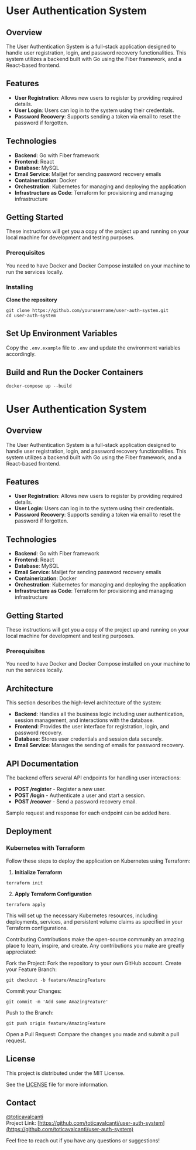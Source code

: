 # User Authentication System

## Overview

The User Authentication System is a full-stack application designed to handle user registration, login, and password recovery functionalities. This system utilizes a backend built with Go using the Fiber framework, and a React-based frontend.

## Features

- **User Registration**: Allows new users to register by providing required details.
- **User Login**: Users can log in to the system using their credentials.
- **Password Recovery**: Supports sending a token via email to reset the password if forgotten.

## Technologies

- **Backend**: Go with Fiber framework
- **Frontend**: React
- **Database**: MySQL
- **Email Service**: Mailjet for sending password recovery emails
- **Containerization**: Docker
- **Orchestration**: Kubernetes for managing and deploying the application
- **Infrastructure as Code**: Terraform for provisioning and managing infrastructure

## Getting Started

These instructions will get you a copy of the project up and running on your local machine for development and testing purposes.

### Prerequisites

You need to have Docker and Docker Compose installed on your machine to run the services locally.

### Installing

**Clone the repository**
```
git clone https://github.com/yourusername/user-auth-system.git
cd user-auth-system
```

## Set Up Environment Variables

Copy the `.env.example` file to `.env` and update the environment variables accordingly.

## Build and Run the Docker Containers

```
docker-compose up --build
```

# User Authentication System

## Overview

The User Authentication System is a full-stack application designed to handle user registration, login, and password recovery functionalities. This system utilizes a backend built with Go using the Fiber framework, and a React-based frontend.

## Features

- **User Registration**: Allows new users to register by providing required details.
- **User Login**: Users can log in to the system using their credentials.
- **Password Recovery**: Supports sending a token via email to reset the password if forgotten.

## Technologies

- **Backend**: Go with Fiber framework
- **Frontend**: React
- **Database**: MySQL
- **Email Service**: Mailjet for sending password recovery emails
- **Containerization**: Docker
- **Orchestration**: Kubernetes for managing and deploying the application
- **Infrastructure as Code**: Terraform for provisioning and managing infrastructure

## Getting Started

These instructions will get you a copy of the project up and running on your local machine for development and testing purposes.

### Prerequisites

You need to have Docker and Docker Compose installed on your machine to run the services locally.

## Architecture

This section describes the high-level architecture of the system:

- **Backend**: Handles all the business logic including user authentication, session management, and interactions with the database.
- **Frontend**: Provides the user interface for registration, login, and password recovery.
- **Database**: Stores user credentials and session data securely.
- **Email Service**: Manages the sending of emails for password recovery.

## API Documentation

The backend offers several API endpoints for handling user interactions:

- **POST /register** - Register a new user.
- **POST /login** - Authenticate a user and start a session.
- **POST /recover** - Send a password recovery email.

Sample request and response for each endpoint can be added here.

## Deployment

### Kubernetes with Terraform

Follow these steps to deploy the application on Kubernetes using Terraform:

1. **Initialize Terraform**
```
terraform init
```
2. **Apply Terraform Configuration**
```
terraform apply
```
This will set up the necessary Kubernetes resources, including deployments, services, and persistent volume claims as specified in your Terraform configurations.

Contributing
Contributions make the open-source community an amazing place to learn, inspire, and create. Any contributions you make are greatly appreciated:

Fork the Project: Fork the repository to your own GitHub account.
Create your Feature Branch:
```
git checkout -b feature/AmazingFeature
```
Commit your Changes:
```
git commit -m 'Add some AmazingFeature'
```
Push to the Branch:
```
git push origin feature/AmazingFeature
```
Open a Pull Request: Compare the changes you made and submit a pull request.

## License
This project is distributed under the MIT License. 

See the [LICENSE](LICENSE) file for more information.

## Contact
[@toticavalcanti](https://github.com/toticavalcanti)  
Project Link: [https://github.com/toticavalcanti/user-auth-system](https://github.com/toticavalcanti/user-auth-system)

Feel free to reach out if you have any questions or suggestions!

